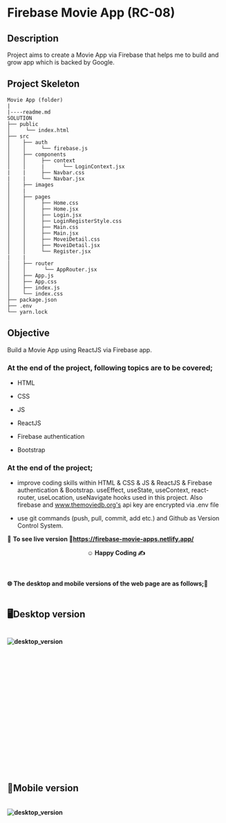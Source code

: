 # Firebase Movie App (RC-08)

## Description

Project aims to create a Movie App via Firebase that helps me to build and grow app which is backed by Google.

## Project Skeleton

```
Movie App (folder)
|
|----readme.md        
SOLUTION
├── public
│     └── index.html
├── src
│    ├── auth
│    │     └── firebase.js
│    ├── components
│    │     ├── context
│    │     |      └── LoginContext.jsx
|    |     ├── Navbar.css 
|    |     └── Navbar.jsx 
│    ├── images
│    |
│    ├── pages
│    │     ├── Home.css
│    │     ├── Home.jsx
│    │     ├── Login.jsx
│    │     ├── LoginRegisterStyle.css
│    │     ├── Main.css
│    │     ├── Main.jsx
│    │     ├── MoveiDetail.css
│    │     ├── MoveiDetail.jsx
│    │     └── Register.jsx 
|    |        
│    ├── router
│    │      └── AppRouter.jsx  
│    ├── App.js
│    ├── App.css
│    ├── index.js
│    └── index.css
├── package.json
├── .env
└── yarn.lock
```

## Objective

Build a Movie App using ReactJS via Firebase app.

### At the end of the project, following topics are to be covered;

- HTML

- CSS

- JS

- ReactJS

- Firebase authentication

- Bootstrap

### At the end of the project;

- improve coding skills within HTML & CSS & JS & ReactJS & Firebase authentication & Bootstrap. useEffect, useState, useContext, react-router, useLocation, useNavigate hooks used in this project. Also firebase and  www.themoviedb.org's api key are encrypted via .env file

- use git commands (push, pull, commit, add etc.) and Github as Version Control System.

🔗 <b>To see live version<b> 🎯https://firebase-movie-apps.netlify.app/


**<p align="center">&#9786; Happy Coding &#9997;</p>**

<br><br>
🌐 The desktop and mobile versions of the web page are as follows;🧭
<br><br>

## 🖥️Desktop version
<br>
<img src="./images/desktop.gif" align="left" alt="desktop_version">
<br>
<br>
<br>
<br>
<br>
<br>
<br>
<br>
<br>
<br><br><br><br><br><br><br><br><br>


## 📱Mobile version
<br>
<img src="./images/mobile.gif" align="left" alt="desktop_version">
<br>
<br>
<br>
<br>
<br>
<br>
<br>
<br>
<br>
<br><br><br><br><br><br><br><br><br>
